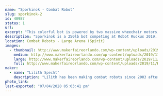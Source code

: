 ```yaml
---
name: "Sporkinok - Combat Robot"
slug: sporkinok-2
id: 40987
status: 1
url: 
excerpt: "This colorful bot is powered by two massive wheechair motors, sports tires from a golf cart, and attacks its opponents with a oversized spork which is slammed into the other bot by a gokart motor."
description: "Sporkinok is a 250lb bot competing at Robot Ruckus 2019. It'll smash, bounce, and maybe serve you some food!"
location: Combat Robots - Large Arena (Spirit)
images:
  - thumbnail: http://www.makerfaireorlando.com/wp-content/uploads/2019/11/KIMG0531.jpg
    medium: http://www.makerfaireorlando.com/wp-content/uploads/2019/11/KIMG0531.jpg
    large: http://www.makerfaireorlando.com/wp-content/uploads/2019/11/KIMG0531.jpg
    full: http://www.makerfaireorlando.com/wp-content/uploads/2019/11/KIMG0531.jpg
maker:
  - name: "Lilith Specht"
    description: "Lilith has been making combat robots since 2003 after seeing it on Comedy Central's BattleBots. From the one pound Antweights, all the way to the 250 pound Heavyweights, she has made them all! She's entirely self-taught in a slew of mechanical things; She can weld, machine, design, and generally fabricate. Her favorite material is steel and her favorite color is grease."
photo_link: 
last-exported: "07/04/2020 05:03:41 pm"
---
```


